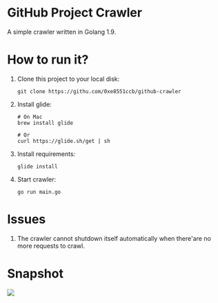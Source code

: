 GitHub Project Crawler
==========================

A simple crawler written in Golang 1.9.


# How to run it?

1. Clone this project to your local disk:

    ```
    git clone https://githu.com/0xe8551ccb/github-crawler
    ```

2. Install glide:

    ```
    # On Mac
    brew install glide

    # Or
    curl https://glide.sh/get | sh
    ```

3. Install requirements:

    ```
    glide install
    ```

4. Start crawler:

    ```
    go run main.go
    ```

# Issues

1. The crawler cannot shutdown itself automatically when there'are no more requests to crawl.

# Snapshot

![](http://blog.chriscabin.com/wp-content/uploads/2017/12/Snip20171223_17.png)